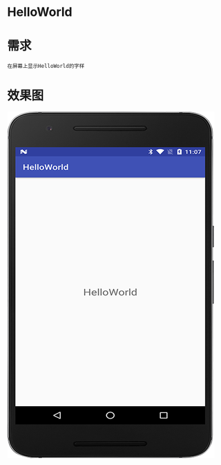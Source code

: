 # HelloWorld

# 需求
    在屏幕上显示HelloWorld的字样
    
# 效果图
![截图](https://github.com/BruceAnda/LearnAndroidDevelop/blob/master/screenshot/basic/quickstart/demos/helloworld/pic.png)